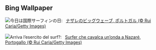 ## Bing Wallpaper
![](https://www.bing.com/th?id=OHR.NazareWave_JA-JP0665828544_UHD.jpg&w=1000)今日は国際サーフィンの日:&nbsp;&ensp;[ナザレのビッグウェーブ, ポルトガル (© Rui Caria/Getty Images)](https://www.bing.com/th?id=OHR.NazareWave_JA-JP0665828544_UHD.jpg)
<br><br/>
![](https://www.bing.com/th?id=OHR.NazareWave_IT-IT1958162870_UHD.jpg&w=1000)Arriva l’esercito del surf?:&nbsp;&ensp;[Surfer che cavalca un’onda a Nazaré, Portogallo (© Rui Caria/Getty Images)](https://www.bing.com/th?id=OHR.NazareWave_IT-IT1958162870_UHD.jpg)
<br><br/>
